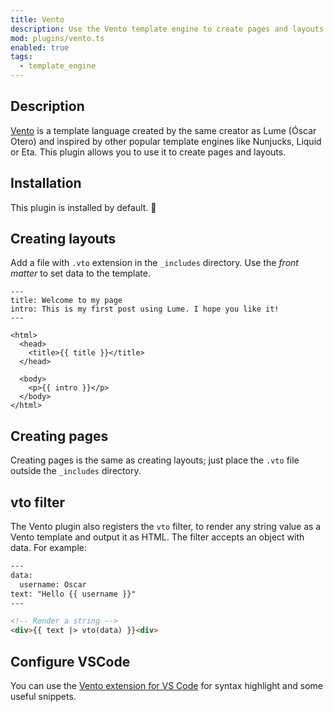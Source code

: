 ```yaml
---
title: Vento
description: Use the Vento template engine to create pages and layouts.
mod: plugins/vento.ts
enabled: true
tags:
  - template_engine
---
```


## Description

[Vento](https://vento.js.org/) is a template language created by
the same creator as Lume (Óscar Otero) and inspired by other popular template
engines like Nunjucks, Liquid or Eta. This plugin allows you to use it to create
pages and layouts.

## Installation

This plugin is installed by default. 🎉

## Creating layouts

Add a file with `.vto` extension in the `_includes` directory. Use the _front
matter_ to set data to the template.

```vento
---
title: Welcome to my page
intro: This is my first post using Lume. I hope you like it!
---

<html>
  <head>
    <title>{{ title }}</title>
  </head>

  <body>
    <p>{{ intro }}</p>
  </body>
</html>
```

## Creating pages

Creating pages is the same as creating layouts; just place the `.vto` file
outside the `_includes` directory.

## vto filter

The Vento plugin also registers the `vto` filter, to render any string value as
a Vento template and output it as HTML. The filter accepts an object with data.
For example:

```html
---
data:
  username: Oscar
text: "Hello {{ username }}"
---

<!-- Render a string -->
<div>{{ text |> vto(data) }}<div>
```

## Configure VSCode

You can use the
[Vento extension for VS Code](https://marketplace.visualstudio.com/items?itemName=oscarotero.vento-syntax)
for syntax highlight and some useful snippets.
